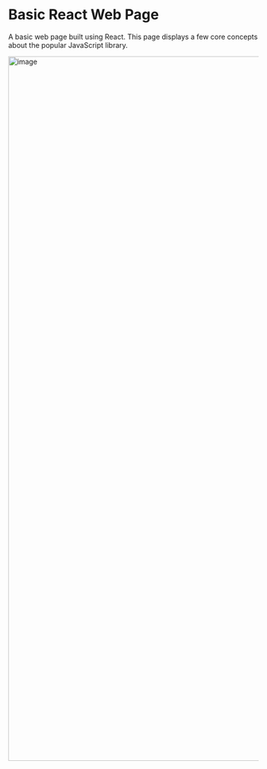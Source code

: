 # Basic React Web Page

A basic web page built using React. This page displays a few core concepts about the popular JavaScript library.

<img width="1416" alt="image" src="https://github.com/stephenkettley/basic-react-website/assets/109079565/06c21616-7151-40a1-9456-79eb9b57adc0">
